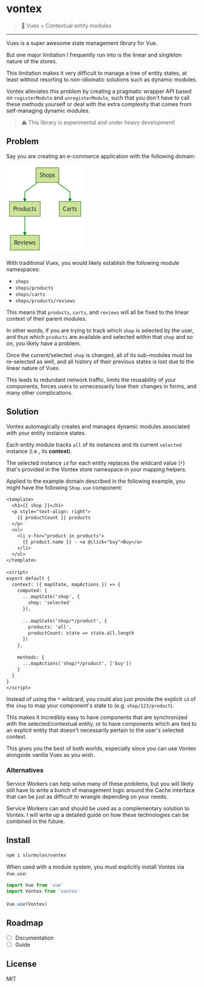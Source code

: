 # vontex

> :herb: Vuex + Contextual entity modules

---

Vuex is a super awesome state management library for Vue.

But one major limitation I frequently run into is the linear and singleton nature of the stores.

This limitation makes it very difficult to manage a tree of entity states, at least without resorting to non-idiomatic solutions such as dynamic modules.

Vontex alleviates this problem by creating a pragmatic wrapper API based on `registerModule` and `unregisterModule`, such that you don't have to call these methods yourself or deal with the extra complexity that comes from self-managing dynamic modules.

> :warning: This library is experimental and under heavy development!

## Problem

Say you are creating an e-commerce application with the following domain:

![Shop Domain](./examples/assets/shop-domain.png)

With traditional Vuex, you would likely establish the following module namespaces:

 - `shops`
 - `shops/products`
 - `shops/carts`
 - `shops/products/reviews`

This means that `products`, `carts`, and `reviews` will all be fixed to the linear context of their parent modules.

In other words, if you are trying to track which `shop` is selected by the user, and thus which `products` are available and selected within that `shop` and so on, you likely have a problem.

Once the current/selected `shop` is changed, all of its sub-modules must be re-selected as well, and all history of their previous states is lost due to the linear nature of Vuex.

This leads to redundant network traffic, limits the reusability of your components, forces users to unnecessarily lose their changes in forms, and many other complications.

## Solution

Vontex automagically creates and manages dynamic modules associated with your entity instance states.

Each entity module tracks `all` of its instances and its current `selected` instance (i.e., its **context**).

The selected instance `id` for each entity replaces the wildcard value (`*`) that's provided in the Vontex store namespace in your mapping helpers.

Applied to the example domain described in the following example, you might have the following `Shop.vue` component:

```vue
<template>
  <h1>{{ shop }}</h1>
  <p style="text-align: right">
    {{ productCount }} products
  </p>
  <ul>
    <li v-for="product in products">
      {{ product.name }} - <a @click="buy">Buy</a>
    </li>
  </ul>
</template>

<script>
export default {
  context: ({ mapState, mapActions }) => {
    computed: {
      ...mapState('shop', {
        shop: 'selected'
      }),

      ...mapState('shop/*/product', {
        products: 'all',
        productCount: state => state.all.length
      })
    },

    methods: {
      ...mapActions('shop/*/product', ['buy'])
    }
  }
}
</script>
```

Instead of using the `*` wildcard, you could also just provide the explicit `id` of the `shop` to map your component's state to (e.g. `shop/123/product`).

This makes it incredibly easy to have components that are synchronized with the selected/contextual entity, or to have components which are tied to an explicit entity that doesn't necessarily pertain to the user's selected context.

This gives you the best of both worlds, especially since you can use Vontex alongside vanilla Vuex as you wish.

### Alternatives

Service Workers can help solve many of these problems, but you will likely still have to write a bunch of management logic around the Cache interface that can be just as difficult to wrangle depending on your needs.

Service Workers can and should be used as a complementary solution to Vontex. I will write up a detailed guide on how these technologies can be combined in the future.

## Install

```sh
npm i slurmulon/vontex
```

When used with a module system, you must explicitly install Vontex via `Vue.use`:

```js
import Vue from 'vue'
import Vontex from 'vontex'

Vue.use(Vontex)
```

## Roadmap

 - [ ] Documentation
 - [ ] Guide

## License

MIT
